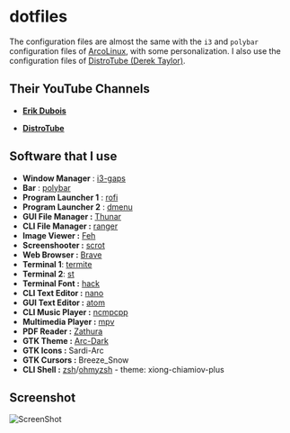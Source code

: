 # dotfiles

The configuration files are almost the same with the `i3` and `polybar` configuration files of [ArcoLinux](https://arcolinux.info/), with some personalization. I also use the configuration files of [DistroTube (Derek Taylor)](https://gitlab.com/dwt1).

## Their YouTube Channels
- **[Erik Dubois](https://www.youtube.com/channel/UCJdmdUp5BrsWsYVQUylCMLg)**

- **[DistroTube](https://www.youtube.com/channel/UCVls1GmFKf6WlTraIb_IaJg)**

## Software that I use
- **Window Manager** : [i3-gaps](https://github.com/Airblader/i3)
- **Bar** : [polybar](https://github.com/polybar/polybar)
- **Program Launcher 1** : [rofi](https://github.com/davatorium/rofi)
- **Program Launcher 2** : [dmenu](https://tools.suckless.org/dmenu/)
- **GUI File Manager :** [Thunar](https://github.com/xfce-mirror/thunar)
- **CLI File Manager :** [ranger](https://github.com/ranger/ranger)
- **Image Viewer :** [Feh](https://github.com/derf/feh)
- **Screenshooter :** [scrot](https://github.com/resurrecting-open-source-projects/scrot)
- **Web Browser :** [Brave](https://brave.com/)
- **Terminal 1**: [termite](https://github.com/thestinger/termite)
- **Terminal 2**: [st](https://st.suckless.org/)
- **Terminal Font :** [hack](https://github.com/fonts/Hack)
- **CLI Text Editor :** [nano](https://www.nano-editor.org/download.php)
- **GUI Text Editor :** [atom](https://flight-manual.atom.io/getting-started/sections/installing-atom/)
- **CLI Music Player :** [ncmpcpp](https://github.com/arybczak/ncmpcpp)
- **Multimedia Player :** [mpv](https://mpv.io/)
- **PDF Reader :** [Zathura](https://pwmt.org/projects/zathura/)
- **GTK Theme :** [Arc-Dark](https://github.com/horst3180/arc-theme)
- **GTK Icons :** Sardi-Arc
- **GTK Cursors :** Breeze_Snow
- **CLI Shell :** [zsh](http://zsh.sourceforge.net)/[ohmyzsh](https://ohmyz.sh/) - theme: xiong-chiamiov-plus

## Screenshot
![ScreenShot](https://i.imgur.com/2NTO46a.png)
